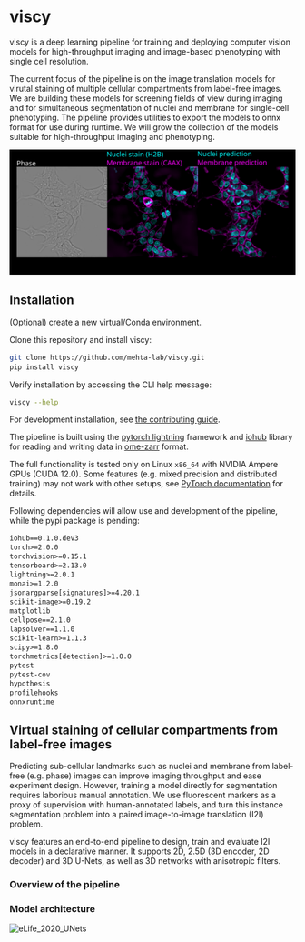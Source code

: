 # viscy

viscy is a deep learning pipeline for training and deploying computer vision models for high-throughput imaging and image-based phenotyping with single cell resolution.

The current focus of the pipeline is on the image translation models for virutal staining of multiple cellular compartments from label-free images. We are building these models for screening fields of view during imaging and for simultaneous segmentation of nuclei and membrane for single-cell phenotyping. The pipeline provides utilities to export the models to onnx format for use during runtime. We will grow the collection of the models suitable for high-throughput imaging and phenotyping.


![virtual_staining](docs/figures/phase_to_nuclei_membrane.svg)

## Installation

(Optional) create a new virtual/Conda environment.

Clone this repository and install viscy:

```sh
git clone https://github.com/mehta-lab/viscy.git
pip install viscy
```

Verify installation by accessing the CLI help message:

```sh
viscy --help
```

For development installation, see [the contributing guide](CONTRIBUTING.md).

The pipeline is built using the [pytorch lightning](https://www.pytorchlightning.ai/index.html) framework and [iohub](https://github.com/czbiohub-sf/iohub) library for reading and writing data in [ome-zarr](https://www.nature.com/articles/s41592-021-01326-w) format.

The full functionality is  tested only on Linux `x86_64` with NVIDIA Ampere GPUs (CUDA 12.0).
Some features (e.g. mixed precision and distributed training) may not work with other setups,
see [PyTorch documentation](https://pytorch.org) for details.

Following dependencies will allow use and development of the pipeline, while the pypi package is pending:

```<yaml>
iohub==0.1.0.dev3
torch>=2.0.0
torchvision>=0.15.1
tensorboard>=2.13.0
lightning>=2.0.1
monai>=1.2.0
jsonargparse[signatures]>=4.20.1
scikit-image>=0.19.2
matplotlib
cellpose==2.1.0
lapsolver==1.1.0
scikit-learn>=1.1.3
scipy>=1.8.0
torchmetrics[detection]>=1.0.0
pytest
pytest-cov
hypothesis
profilehooks
onnxruntime
```

## Virtual staining of cellular compartments from label-free images

Predicting sub-cellular landmarks such as nuclei and membrane from label-free (e.g. phase) images
can improve imaging throughput and ease experiment design.
However, training a model directly for segmentation requires laborious manual annotation.
We use fluorescent markers as a proxy of supervision with human-annotated labels,
and turn this instance segmentation problem into a paired image-to-image translation (I2I) problem.

viscy features an end-to-end pipeline to design, train and evaluate I2I models in a declarative manner.
It supports 2D, 2.5D (3D encoder, 2D decoder) and 3D U-Nets,
as well as 3D networks with anisotropic filters.

### Overview of the pipeline

### Model architecture

![eLife_2020_UNets](https://iiif.elifesciences.org/lax/55502%2Felife-55502-fig3-figsupp1-v2.tif/full/1500,/0/default.jpg)
